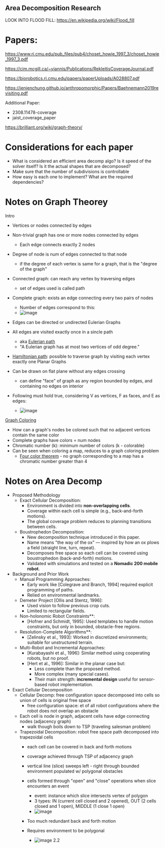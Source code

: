 ## Area Decomposition Research

LOOK INTO FLOOD FILL: https://en.wikipedia.org/wiki/Flood_fill

# Papers:
https://www.ri.cmu.edu/pub_files/pub4/choset_howie_1997_3/choset_howie_1997_3.pdf

https://cim.mcgill.ca/~yiannis/Publications/RekleitisCoverageJournal.pdf

https://biorobotics.ri.cmu.edu/papers/paperUploads/A028807.pdf

https://jenjenchung.github.io/anthropomorphic/Papers/Baehnemann2019revisiting.pdf

Additional Paper: 
- 2308.11478-coverage
- jaist_coverage_paper

https://brilliant.org/wiki/graph-theory/

# Considerations for each paper
- What is considered an efficient area decomp algo? Is it speed of the solver itself? Is it the actual shapes that are decomposed?
- Make sure that the number of subdivisions is controllable
- How easy is each one to implement? What are the required dependencies?

# Notes on Graph Theorey
Intro
- Vertices or nodes connected by edges
- Non-trivial graph has one or more nodes connected by edges
	- Each edge connects exactly 2 nodes
- Degree of node is num of edges connected to that node
	- if the degree of each vertex is same for a graph, that is the "degree of the graph"
- Connected graph: can reach any vertex by traversing edges
	- set of edges used is called path
- Complete graph: exists an edge connecting every two pairs of nodes
  - Number of edges correspond to this:
  - ![image](https://github.com/user-attachments/assets/f44ab456-735b-4632-b664-fcd4b97680d5)
    
- Edges can be directed or undirected
Eulerian Graphs
- All edges are visited exactly once in a sincle path
	- aka [Eulerian path](https://brilliant.org/wiki/eulerian-path/)
	- "A Eulerian graph has at most two vertices of odd degree."
- [Hamiltonian path](https://brilliant.org/wiki/hamiltonian-path/): possible to traverse graph by visiting each vertex exactly one
Planar Graphs
- Can be drawn on flat plane without any edges crossing
	- can define "face" of graph as any region bounded by edges, and containing no edges on interior
- Following must hold true, considering V as vertices, F as faces, and E as edges:
  - ![image](https://github.com/user-attachments/assets/224759b6-fa5a-478d-8ee2-85aa0b259b54)
    
[Graph Coloring](https://brilliant.org/wiki/graph-coloring-and-chromatic-numbers/)
- How can a graph's nodes be colored such that no adjacent vertices contain the same color
- Complete graphs have colors = num nodes
- Chromatic number (k): minimum number of colors (k - colorable)
- Can be seen when coloring a map, reduces to a graph coloring problem
	- [Four color theorem](https://brilliant.org/wiki/four-color-theorem/) - no graph corresponding to a map has a chromatic number greater than 4

# Notes on Area Decomp

- Proposed Methodology
	- Exact Cellular Decomposition:
 		- Environment is divided into **non-overlapping cells**.
  		- Coverage within each cell is simple (e.g., back-and-forth motions).
  		- The global coverage problem reduces to planning transitions between cells.
	- Boustrophedon Decomposition:
		- New decomposition technique introduced in this paper.
	 	- Name means "the way of the ox" — inspired by how an ox plows a field (straight line, turn, repeat).
	  	- Decomposes free space so each cell can be covered using boustrophedon (back-and-forth) motions.
	  	- Validated with simulations and tested on a **Nomadic 200 mobile robot**.
- Background and Prior Work
 	- Manual Programming Approaches:
 		- Early work like \[Colegrave and Branch, 1994] required explicit programming of paths.
   		- Relied on environmental landmarks.
	- Demeter Project \[Ollis and Stentz, 1996]:
		 - Used vision to follow previous crop cuts.
		 - Limited to rectangular fields.
   	- Non-holonomic Robot Constraints**:
   		- \[Hofner and Schmidt, 1995]: Used templates to handle motion constraints, but only in bounded, obstacle-free regions.
	- Resolution-Complete Algorithms**:
 		- \[Zelinsky et al., 1993]: Worked in discretized environments; suitable for unstructured terrain.
   	- Multi-Robot and Incremental Approaches:
		- \[Kurabayashi et al., 1996]: Similar method using cooperating robots, but no proof.
		- \[Hert et al., 1996]: Similar in the planar case but:
			- Less complete than the proposed method.
			- More complex (many special cases).
			- Their main strength: **incremental design** useful for sensor-based robot implementation.
- Exact Cellular Decomposition
	- Cellular Decomp: free configuration space decomposed into cells so union of cells is original free space
		- free configuration space: et of all robot configurations where the robot does not overlap an obstacle
	- Each cell is node in graph, adjacent cells have edge connecting nodes (adjacency graph)
		- walk though boils down to TSP (traveling salesman problem)
	- Trapezoidal Decomposition: robot free space path decomposed into trapezoidal cells
		- each cell can be covered in back and forth motions
		- coverage achieved through TSP of adjacency graph
		- vertical line (slice) sweeps left - right through bounded environment populated w/ polygonal obstacles
		- cells formed through "open" and "close" operations when slice encounters an event
			- event: instance which slice intersects vertex of polygon
			- 3 types: IN (current cell closed and 2 opened), OUT (2 cells closed and 1 open), MIDDLE (1 close 1 open)
   			- ![image](https://github.com/user-attachments/assets/e95fdb25-3513-49e3-bdec-6231e5696a13)

		- Too much redundant back and forth motion
		- Requires environment to be polygonal
			- ![image](https://github.com/user-attachments/assets/0728859c-6222-4828-b07f-7edb2714ff91)
2.2
